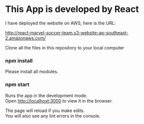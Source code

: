 # This App is developed by React

I have deployed the website on AWS, here is the URL:

http://react-marvel-soccer-team.s3-website-ap-southeast-2.amazonaws.com/

Clone all the files in this repository to your local computer
### npm install
Please install all modules.

### npm start
Runs the app in the development mode.\
Open [http://localhost:3000](http://localhost:3000) to view it in the browser.

The page will reload if you make edits.\
You will also see any lint errors in the console.

